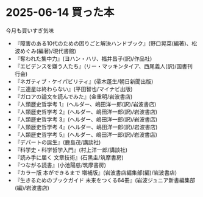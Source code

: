 # 2025-06-14 買った本

今月も買いすぎ気味

- 『障害のある10代のための困りごと解決ハンドブック』(野口晃菜(編著)、松波めぐみ(編著)/現代書館)
- 『奪われた集中力』(ヨハン・ハリ、福井昌子(訳)/作品社)
- 『エビデンスを嫌う人たち』(リー・マッキンタイア、西尾義人(訳)/国書刊行会)
- 『ネガティブ・ケイパビリティ』(帚木蓬生/朝日新聞出版)
- 『三連星は終わらない』(平田智也/マイナビ出版)
- 『ガロアの論文を読んでみた』(金重明/岩波書店)
- 『人類歴史哲学考 1』(ヘルダー、嶋田洋一郎(訳)/岩波書店)
- 『人類歴史哲学考 2』(ヘルダー、嶋田洋一郎(訳)/岩波書店)
- 『人類歴史哲学考 3』(ヘルダー、嶋田洋一郎(訳)/岩波書店)
- 『人類歴史哲学考 4』(ヘルダー、嶋田洋一郎(訳)/岩波書店)
- 『人類歴史哲学考 5』(ヘルダー、嶋田洋一郎(訳)/岩波書店)
- 『デパートの誕生』(鹿島茂/講談社)
- 『科学史・科学哲学入門』(村上洋一郎/講談社)
- 『読み手に届く 文章技術』(石黒圭/筑摩書房)
- 『つながる読書』(小池陽慈/筑摩書房)
- 『カラー版 本ができるまで 増補版』(岩波書店編集部(編)/岩波書店)
- 『生きるためのブックガイド 未来をつくる64冊』(岩波ジュニア新書編集部(編)/岩波書店)
